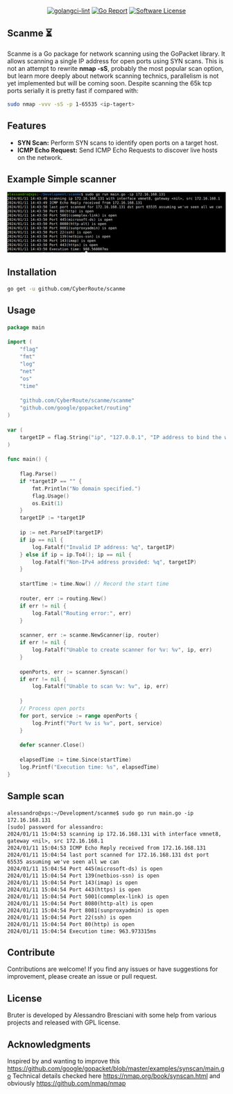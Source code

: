 <p align="center">
  <a href="https://github.com/CyberRoute/scanme/actions/workflows/golangci-lint.yml/badge.svg?branch=main"><img alt="golangci-lint" src="https://img.shields.io/badge/golangci-lint-brightgreen.svg?style=flat"></a>
  <a href="https://goreportcard.com/badge/github.com/CyberRoute/scanme"><img alt="Go Report" src="https://img.shields.io/badge/go%20report-A+-brightgreen.svg?style=flat"></a>
  <a href="https://github.com/CyberRoute/scanme/blob/main/LICENSE"><img alt="Software License" src="https://img.shields.io/badge/license-GPL3-brightgreen.svg?style=flat"></a>
</p>

## Scanme :hourglass_flowing_sand:

Scanme is a Go package for network scanning using the GoPacket library. It allows scanning a single IP address for open ports using SYN scans.
This is not an attempt to rewrite **nmap -sS**, probably the most popular scan option, but learn more deeply about network scanning technics, parallelism
is not yet implemented but will be coming soon. Despite scanning the 65k tcp ports serially it is pretty fast if compared with:

```bash
sudo nmap -vvv -sS -p 1-65535 <ip-tagert>
```

## Features

- **SYN Scan:** Perform SYN scans to identify open ports on a target host.
- **ICMP Echo Request:** Send ICMP Echo Requests to discover live hosts on the network.

## Example Simple scanner
<div align="center">
    <img src="/img/scanme.png" width="800px"</img> 
</div>

## Installation

```bash
go get -u github.com/CyberRoute/scanme
```

## Usage

```go
package main

import (
	"flag"
	"fmt"
	"log"
	"net"
	"os"
	"time"

	"github.com/CyberRoute/scanme/scanme"
	"github.com/google/gopacket/routing"
)

var (
	targetIP = flag.String("ip", "127.0.0.1", "IP address to bind the web UI server to.")
)

func main() {

	flag.Parse()
	if *targetIP == "" {
		fmt.Println("No domain specified.")
		flag.Usage()
		os.Exit(1)
	}
	targetIP := *targetIP

	ip := net.ParseIP(targetIP)
	if ip == nil {
		log.Fatalf("Invalid IP address: %q", targetIP)
	} else if ip = ip.To4(); ip == nil {
		log.Fatalf("Non-IPv4 address provided: %q", targetIP)
	}

	startTime := time.Now() // Record the start time

	router, err := routing.New()
	if err != nil {
		log.Fatal("Routing error:", err)
	}

	scanner, err := scanme.NewScanner(ip, router)
	if err != nil {
		log.Fatalf("Unable to create scanner for %v: %v", ip, err)
	}

	openPorts, err := scanner.Synscan()
	if err != nil {
		log.Fatalf("Unable to scan %v: %v", ip, err)

	}
	// Process open ports
	for port, service := range openPorts {
		log.Printf("Port %v is %v", port, service)
	}

	defer scanner.Close()

	elapsedTime := time.Since(startTime)
	log.Printf("Execution time: %s", elapsedTime)
}
```

## Sample scan
```
alessandro@xps:~/Development/scanme$ sudo go run main.go -ip 172.16.168.131
[sudo] password for alessandro: 
2024/01/11 15:04:53 scanning ip 172.16.168.131 with interface vmnet8, gateway <nil>, src 172.16.168.1
2024/01/11 15:04:53 ICMP Echo Reply received from 172.16.168.131
2024/01/11 15:04:54 last port scanned for 172.16.168.131 dst port 65535 assuming we've seen all we can
2024/01/11 15:04:54 Port 445(microsoft-ds) is open
2024/01/11 15:04:54 Port 139(netbios-ssn) is open
2024/01/11 15:04:54 Port 143(imap) is open
2024/01/11 15:04:54 Port 443(https) is open
2024/01/11 15:04:54 Port 5001(commplex-link) is open
2024/01/11 15:04:54 Port 8080(http-alt) is open
2024/01/11 15:04:54 Port 8081(sunproxyadmin) is open
2024/01/11 15:04:54 Port 22(ssh) is open
2024/01/11 15:04:54 Port 80(http) is open
2024/01/11 15:04:54 Execution time: 963.973315ms
```

## Contribute
Contributions are welcome! If you find any issues or have suggestions for improvement, please create an issue or pull request.

## License
Bruter is developed by Alessandro Bresciani with some help from various projects and released with GPL license.

## Acknowledgments
Inspired by and wanting to improve this https://github.com/google/gopacket/blob/master/examples/synscan/main.go
Technical details checked here https://nmap.org/book/synscan.html and obviously https://github.com/nmap/nmap


